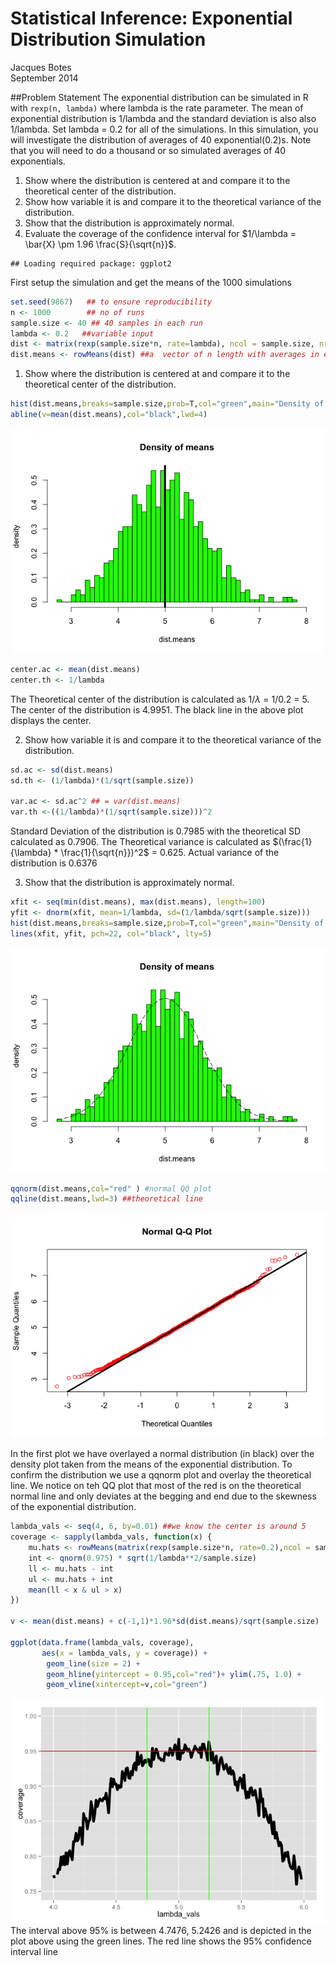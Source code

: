 # Statistical Inference: Exponential Distribution Simulation
Jacques Botes  
September 2014  

##Problem Statement
The exponential distribution can be simulated in R with `rexp(n, lambda)` where lambda is the rate parameter. The mean of exponential distribution is 1/lambda and the standard deviation is also also 1/lambda. 
Set lambda = 0.2 for all of the simulations. In this simulation, you will investigate the distribution of averages of 40 exponential(0.2)s. Note that you will need to do a thousand or so simulated averages of 40 exponentials.

1. Show where the distribution is centered at and compare it to the theoretical center of the distribution.
2. Show how variable it is and compare it to the theoretical variance of the distribution.
3. Show that the distribution is approximately normal.
4. Evaluate the coverage of the confidence interval for $1/\lambda = \bar{X} \pm 1.96 \frac{S}{\sqrt{n}}$.

```
## Loading required package: ggplot2
```

First setup the simulation and get the means of the 1000 simulations

```r
set.seed(9867)   ## to ensure reproducibility
n <- 1000        ## no of runs
sample.size <- 40 ## 40 samples in each run
lambda <- 0.2   ##variable input
dist <- matrix(rexp(sample.size*n, rate=lambda), ncol = sample.size, nrow=n)
dist.means <- rowMeans(dist) ##a  vector of n length with averages in each row based on sample size means
```

1. Show where the distribution is centered at and compare it to the theoretical center of the distribution.

```r
hist(dist.means,breaks=sample.size,prob=T,col="green",main="Density of means",ylab="density")
abline(v=mean(dist.means),col="black",lwd=4)
```

![plot of chunk Q1](./Q1_files/figure-html/Q1.png) 

```r
center.ac <- mean(dist.means)
center.th <- 1/lambda
```

The Theoretical center of the distribution is calculated as $1/\lambda$ = 1/0.2 = 5. The center of the distribution is 4.9951. The black line in the above plot displays the center.

2. Show how variable it is and compare it to the theoretical variance of the distribution.

```r
sd.ac <- sd(dist.means)
sd.th <- (1/lambda)*(1/sqrt(sample.size))

var.ac <- sd.ac^2 ## = var(dist.means)
var.th <-((1/lambda)*(1/sqrt(sample.size)))^2
```

Standard Deviation of the distribution is 0.7985 with the theoretical SD calculated as 0.7906.
The Theoretical variance is calculated as $(\frac{1}{\lambda} * \frac{1}{\sqrt{n}})^2$ = 0.625. Actual variance of the distribution is 0.6376

3. Show that the distribution is approximately normal.

```r
xfit <- seq(min(dist.means), max(dist.means), length=100)
yfit <- dnorm(xfit, mean=1/lambda, sd=(1/lambda/sqrt(sample.size)))
hist(dist.means,breaks=sample.size,prob=T,col="green",main="Density of means",ylab="density")
lines(xfit, yfit, pch=22, col="black", lty=5)
```

![plot of chunk Q3](./Q1_files/figure-html/Q31.png) 

```r
qqnorm(dist.means,col="red" ) #normal QQ plot
qqline(dist.means,lwd=3) ##theoretical line
```

![plot of chunk Q3](./Q1_files/figure-html/Q32.png) 

In the first plot we have overlayed a normal distribution (in black) over the density plot taken from the means of the exponential distribution. To confirm the distribution we use a qqnorm plot and overlay the theoretical line.
We notice on teh QQ plot that most of the red is on the theoretical normal line and only deviates at the begging and end due to the skewness of the exponential distribution.



```r
lambda_vals <- seq(4, 6, by=0.01) ##we know the center is around 5
coverage <- sapply(lambda_vals, function(x) {
    mu.hats <- rowMeans(matrix(rexp(sample.size*n, rate=0.2),ncol = sample.size, nrow=n))
    int <- qnorm(0.975) * sqrt(1/lambda**2/sample.size)
    ll <- mu.hats - int
    ul <- mu.hats + int
    mean(ll < x & ul > x)
})

v <- mean(dist.means) + c(-1,1)*1.96*sd(dist.means)/sqrt(sample.size)

ggplot(data.frame(lambda_vals, coverage), 
       aes(x = lambda_vals, y = coverage)) + 
        geom_line(size = 2) + 
        geom_hline(yintercept = 0.95,col="red")+ ylim(.75, 1.0) + 
        geom_vline(xintercept=v,col="green")
```

![plot of chunk Q4](./Q1_files/figure-html/Q4.png) 
The interval above 95% is between 4.7476, 5.2426 and is depicted in the plot above using the green lines. The red line shows the 95% confidence interval line

